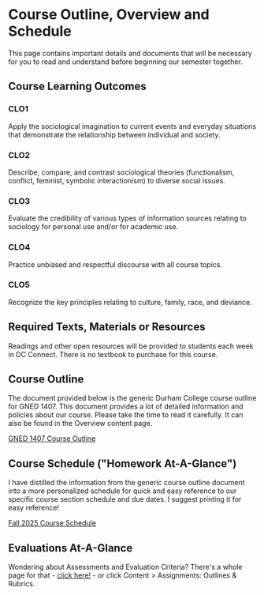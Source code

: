 # Course Outline, Overview and Schedule

This page contains important details and documents that will be necessary for you to read and understand before beginning our semester together. 

## Course Learning Outcomes
### CLO1 
Apply the sociological imagination to current events and everyday situations that demonstrate the relationship between individual and society. 
### CLO2
Describe, compare, and contrast sociological theories (functionalism, conflict, feminist, symbolic interactionism) to diverse social issues.
### CLO3
Evaluate the credibility of various types of information sources relating to sociology for personal use and/or for academic use.
### CLO4
Practice unbiased and respectful discourse with all course topics. 
### CLO5
Recognize the key principles relating to culture, family, race, and deviance. 

## Required Texts, Materials or Resources
Readings and other open resources will be provided to students each week in DC Connect. There is no textbook to purchase for this course. 

## Course Outline
The document provided below is the generic Durham College course outline for GNED 1407. This document provides a lot of detailed information and policies about our course. Please take the time to read it carefully. It can also be found in the Overview content page. 

[GNED 1407 Course Outline](https://durhamcollege.desire2learn.com/content/enforced/602910-16188.202541/GNED_1407_2025.pdf?isCourseFile=true&ou=602910)

## Course Schedule ("Homework At-A-Glance")
I have distilled the information from the generic course outline document into a more personalized schedule for quick and easy reference to our specific course section schedule and due dates. I suggest printing it for easy reference! 

[Fall 2025 Course Schedule](https://durhamcollege.desire2learn.com/d2l/common/dialogs/quickLink/quickLink.d2l?ou=602910&type=content&rcode=Durham-2579933)

## Evaluations At-A-Glance
Wondering about Assessments and Evaluation Criteria? There's a whole page for that - [click here!](https://durhamcollege.desire2learn.com/d2l/common/dialogs/quickLink/quickLink.d2l?ou=390700&type=content&rcode=Durham-1696479) - or click Content > Assignments: Outlines & Rubrics. 